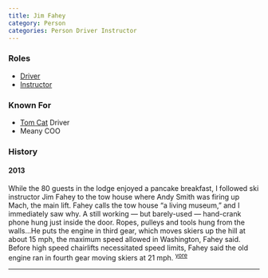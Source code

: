 ```yaml
---
title: Jim Fahey
category: Person
categories: Person Driver Instructor
---
```


### Roles

* [Driver](Driver)
* [Instructor](Instructor)

### Known For

* [Tom Cat](Tom-Cat) Driver
* Meany COO

### History

#### 2013

While the 80 guests in the lodge enjoyed a pancake breakfast, I followed ski instructor Jim Fahey to the tow house where Andy Smith was firing up Mach, the main lift. Fahey calls the tow house “a living museum,” and I immediately saw why. A still working — but barely-used — hand-crank phone hung just inside the door. Ropes, pulleys and tools hung from the walls...He puts the engine in third gear, which moves skiers up the hill at about 15 mph, the maximum speed allowed in Washington, Fahey said. Before high speed chairlifts necessitated speed limits, Fahey said the old engine ran in fourth gear moving skiers at 21 mph. <sup>[yore][]</sup>


---

[yore]: https://www.theolympian.com/outdoors/article25316305.html

